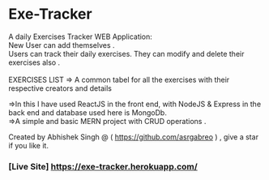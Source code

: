 # Exe-Tracker
A daily Exercises Tracker WEB Application:</br>
New User can add themselves .</br>
Users can track their daily exercises. They can modify and delete their exercises also .</br></br>
EXERCISES LIST => A common tabel for all the exercises with their respective creators and details </br>


=>In this I have used ReactJS in the front end, with NodeJS & Express in the back end and database used here is MongoDb.</br>
=>A simple and basic MERN project with CRUD operations .</br>

Created by Abhishek Singh @ ( https://github.com/asrgabreo ) , give a star if you like it.</br>

### [Live Site] https://exe-tracker.herokuapp.com/ 
